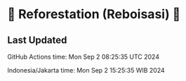 
# 🌳 Reforestation (Reboisasi) 🌲

## Last Updated

GitHub Actions time: Mon Sep  2 08:25:35 UTC 2024

Indonesia/Jakarta time: Mon Sep  2 15:25:35 WIB 2024
